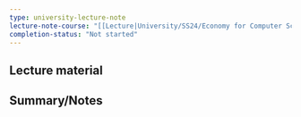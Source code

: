 ```yaml
---
type: university-lecture-note
lecture-note-course: "[[Lecture|University/SS24/Economy for Computer Science /Lecture]]"
completion-status: "Not started"
---
```

## Lecture material

## Summary/Notes
